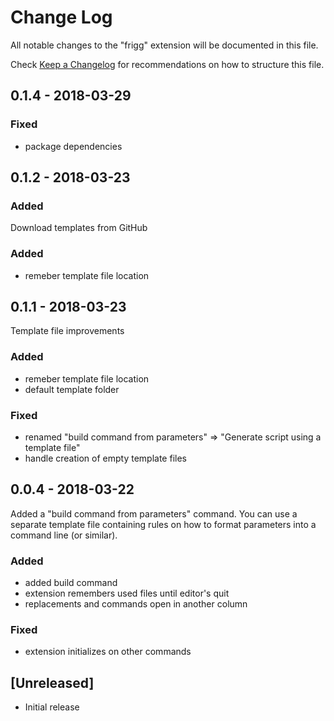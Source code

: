 # Change Log
All notable changes to the "frigg" extension will be documented in this file.

Check [Keep a Changelog](http://keepachangelog.com/) for recommendations on how to structure this file.

## 0.1.4 - 2018-03-29

### Fixed
- package dependencies

## 0.1.2 - 2018-03-23

### Added

Download templates from GitHub

### Added
- remeber template file location

## 0.1.1 - 2018-03-23

Template file improvements

### Added
- remeber template file location
- default template folder

### Fixed
- renamed "build command from parameters" => "Generate script using a template file"
- handle creation of empty template files

## 0.0.4 - 2018-03-22

Added a "build command from parameters" command. You can use a separate template file containing rules on how to format
parameters into a command line (or similar).

### Added
- added build command
- extension remembers used files until editor's quit
- replacements and commands open in another column

### Fixed
- extension initializes on other commands

## [Unreleased]
- Initial release